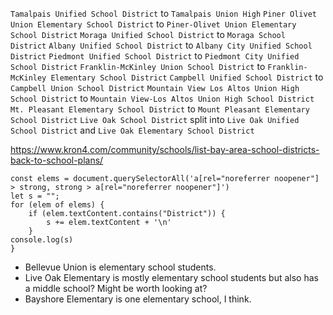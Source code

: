 `Tamalpais Unified School District` to `Tamalpais Union High`
`Piner Olivet Union Elementary School District` to `Piner-Olivet Union Elementary School District`
`Moraga Unified School District` to `Moraga School District`
`Albany Unified School District` to `Albany City Unified School District`
`Piedmont Unified School District` to `Piedmont City Unified School District`
`Franklin-McKinley Union School District` to `Franklin-McKinley Elementary School District`
`Campbell Unified School District` to `Campbell Union School District`
`Mountain View Los Altos Union High School District` to `Mountain View-Los Altos Union High School District`
`Mt. Pleasant Elementary School District` to `Mount Pleasant Elementary School District`
`Live Oak School District` split into `Live Oak Unified School District` and `Live Oak Elementary School District`

https://www.kron4.com/community/schools/list-bay-area-school-districts-back-to-school-plans/
```
const elems = document.querySelectorAll('a[rel="noreferrer noopener"] > strong, strong > a[rel="noreferrer noopener"]')
let s = "";
for (elem of elems) {
    if (elem.textContent.contains("District")) {
        s += elem.textContent + '\n'
    }
console.log(s)
}
```

* Bellevue Union is elementary school students.
* Live Oak Elementary is mostly elementary school students but also has a middle school? Might be worth looking at?
* Bayshore Elementary is one elementary school, I think.

